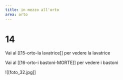 ```yaml
---
title: in mezzo all'orto
area: orto
---
```

# 14

Vai al [[15-orto-la lavatrice]] per vedere la lavatrice

Vai al [[16-orto-i bastoni-MORTE]] per vedere i bastoni

![[foto_32.jpg]]